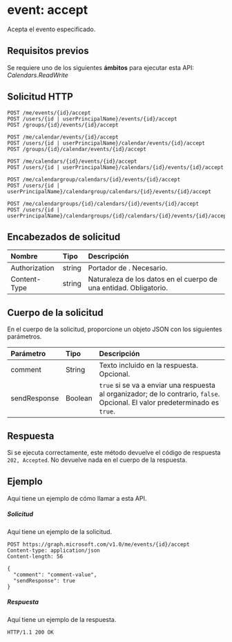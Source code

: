 # <a name="event-accept"></a>event: accept

Acepta el evento especificado.

## <a name="prerequisites"></a>Requisitos previos
Se requiere uno de los siguientes **ámbitos** para ejecutar esta API: *Calendars.ReadWrite*
## <a name="http-request"></a>Solicitud HTTP
<!-- { "blockType": "ignored" } -->
```http
POST /me/events/{id}/accept
POST /users/{id | userPrincipalName}/events/{id}/accept
POST /groups/{id}/events/{id}/accept

POST /me/calendar/events/{id}/accept
POST /users/{id | userPrincipalName}/calendar/events/{id}/accept
POST /groups/{id}/calendar/events/{id}/accept

POST /me/calendars/{id}/events/{id}/accept
POST /users/{id | userPrincipalName}/calendars/{id}/events/{id}/accept

POST /me/calendargroup/calendars/{id}/events/{id}/accept
POST /users/{id | userPrincipalName}/calendargroup/calendars/{id}/events/{id}/accept

POST /me/calendargroups/{id}/calendars/{id}/events/{id}/accept
POST /users/{id | userPrincipalName}/calendargroups/{id}/calendars/{id}/events/{id}/accept
```
## <a name="request-headers"></a>Encabezados de solicitud
| Nombre       | Tipo | Descripción|
|:---------------|:--------|:----------|
| Authorization  | string  | Portador de <token>. Necesario. |
| Content-Type | string  | Naturaleza de los datos en el cuerpo de una entidad. Obligatorio. |

## <a name="request-body"></a>Cuerpo de la solicitud
En el cuerpo de la solicitud, proporcione un objeto JSON con los siguientes parámetros.

| Parámetro       | Tipo    |Descripción|
|:---------------|:--------|:----------|
|comment|String|Texto incluido en la respuesta. Opcional.|
|sendResponse|Boolean|`true` si se va a enviar una respuesta al organizador; de lo contrario, `false`. Opcional. El valor predeterminado es `true`.|

## <a name="response"></a>Respuesta
Si se ejecuta correctamente, este método devuelve el código de respuesta `202, Accepted`. No devuelve nada en el cuerpo de la respuesta.

## <a name="example"></a>Ejemplo
Aquí tiene un ejemplo de cómo llamar a esta API.
##### <a name="request"></a>Solicitud
Aquí tiene un ejemplo de la solicitud.
<!-- {
  "blockType": "request",
  "name": "event_accept"
}-->
```http
POST https://graph.microsoft.com/v1.0/me/events/{id}/accept
Content-type: application/json
Content-length: 56

{
  "comment": "comment-value",
  "sendResponse": true
}
```

##### <a name="response"></a>Respuesta
Aquí tiene un ejemplo de la respuesta.
<!-- {
  "blockType": "response",
  "truncated": true
} -->
```http
HTTP/1.1 200 OK
```

<!-- uuid: 8fcb5dbc-d5aa-4681-8e31-b001d5168d79
2015-10-25 14:57:30 UTC -->
<!-- {
  "type": "#page.annotation",
  "description": "event: accept",
  "keywords": "",
  "section": "documentation",
  "tocPath": ""
}-->
